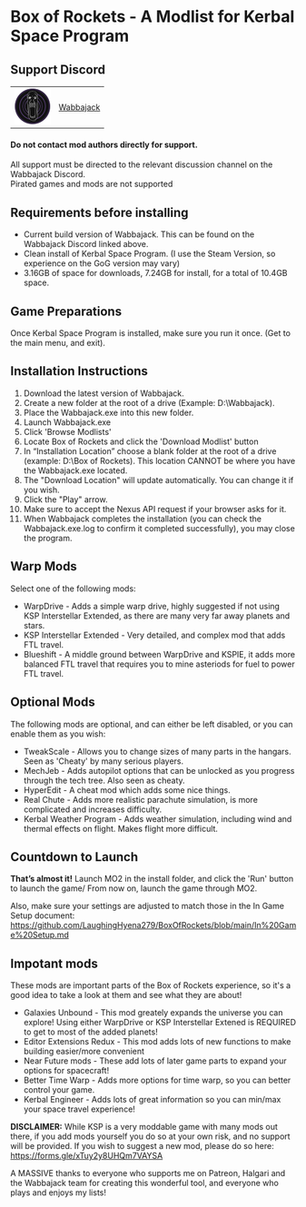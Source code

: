 # Box of Rockets - A Modlist for Kerbal Space Program

## Support Discord

<table stlyle="border: none;">
<tr>
<td><img src="https://github.com/LaughingHyena279/boston-cream-pie/blob/master/images/image_4.png?raw=true" width="64px" /></td>
<td><a href="https://discord.gg/wabbajack">Wabbajack</a></td>
</tr>
</table>

#### Do not contact mod authors directly for support.

All support must be directed to the relevant discussion channel on the Wabbajack Discord.  
Pirated games and mods are not supported

## Requirements before installing

- Current build version of Wabbajack. This can be found on the Wabbajack Discord linked above.
- Clean install of Kerbal Space Program. (I use the Steam Version, so experience on the GoG version may vary)
- 3.16GB of space for downloads, 7.24GB for install, for a total of 10.4GB space.

## Game Preparations

Once Kerbal Space Program is installed, make sure you run it once. (Get to the main menu, and exit).

## Installation Instructions

1. Download the latest version of Wabbajack.
2. Create a new folder at the root of a drive (Example: D:\Wabbajack).
3. Place the Wabbajack.exe into this new folder.
4. Launch Wabbajack.exe
5. Click 'Browse Modlists'
6. Locate Box of Rockets and click the 'Download Modlist' button
7. In “Installation Location” choose a blank folder at the root of a drive (example: D:\Box of Rockets). This location CANNOT be where you have the Wabbajack.exe located.
8. The "Download Location" will update automatically. You can change it if you wish.
9. Click the "Play" arrow.
10. Make sure to accept the Nexus API request if your browser asks for it.
11. When Wabbajack completes the installation (you can check the Wabbajack.exe.log to confirm it completed successfully), you may close the program.

## Warp Mods
Select one of the following mods:
- WarpDrive - Adds a simple warp drive, highly suggested if not using KSP Interstellar Extended, as there are many very far away planets and stars.
- KSP Interstellar Extended - Very detailed, and complex mod that adds FTL travel.
- Blueshift - A middle ground between WarpDrive and KSPIE, it adds more balanced FTL travel that requires you to mine asteriods for fuel to power FTL travel.

## Optional Mods
The following mods are optional, and can either be left disabled, or you can enable them as you wish:
- TweakScale - Allows you to change sizes of many parts in the hangars. Seen as 'Cheaty' by many serious players.
- MechJeb - Adds autopilot options that can be unlocked as you progress through the tech tree. Also seen as cheaty.
- HyperEdit - A cheat mod which adds some nice things.
- Real Chute - Adds more realistic parachute simulation, is more complicated and increases difficulty.
- Kerbal Weather Program - Adds weather simulation, including wind and thermal effects on flight. Makes flight more difficult.

## Countdown to Launch

**That’s almost it!** Launch MO2 in the install folder, and click the 'Run' button to launch the game/
From now on, launch the game through MO2. <br>

Also, make sure your settings are adjusted to match those in the In Game Setup document: https://github.com/LaughingHyena279/BoxOfRockets/blob/main/In%20Game%20Setup.md

## Impotant mods
These mods are important parts of the Box of Rockets experience, so it's a good idea to take a look at them and see what they are about!
- Galaxies Unbound - This mod greately expands the universe you can explore! Using either WarpDrive or KSP Interstellar Extened is REQUIRED to get to most of the added planets!
- Editor Extensions Redux - This mod adds lots of new functions to make building easier/more convenient
- Near Future mods - These add lots of later game parts to expand your options for spacecraft!
- Better Time Warp - Adds more options for time warp, so you can better control your game.
- Kerbal Engineer - Adds lots of great information so you can min/max your space travel experience!

**DISCLAIMER:**
While KSP is a very moddable game with many mods out there, if you add mods yourself you do so at your own risk, and no support will be provided. If you wish to suggest a new mod, please do so here: https://forms.gle/xTuy2y8UHQm7VAYSA

A MASSIVE thanks to everyone who supports me on Patreon, Halgari and the Wabbajack team for creating this wonderful tool, and everyone who plays and enjoys my lists!
